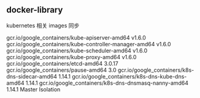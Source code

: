 ## docker-library

kubernetes 相关 images 同步

gcr.io/google_containers/kube-apiserver-amd64	v1.6.0
gcr.io/google_containers/kube-controller-manager-amd64	v1.6.0
gcr.io/google_containers/kube-scheduler-amd64	v1.6.0
gcr.io/google_containers/kube-proxy-amd64	v1.6.0
gcr.io/google_containers/etcd-amd64	3.0.17
gcr.io/google_containers/pause-amd64	3.0
gcr.io/google_containers/k8s-dns-sidecar-amd64	1.14.1
gcr.io/google_containers/k8s-dns-kube-dns-amd64	1.14.1
gcr.io/google_containers/k8s-dns-dnsmasq-nanny-amd64	1.14.1
Master Isolation
